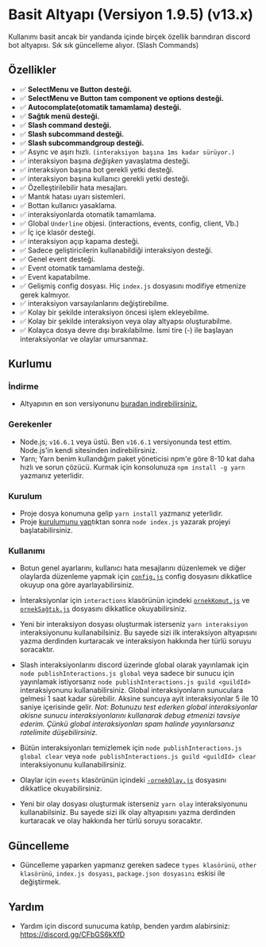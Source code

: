 # Basit Altyapı (Versiyon 1.9.5) (v13.x)

Kullanımı basit ancak bir yandanda içinde birçek özellik barındıran discord bot altyapısı. Sık sık güncelleme alıyor. (Slash Commands)
 
## Özellikler

- ✅ **SelectMenu ve Button desteği.**
- ✅ **SelectMenu ve Button tam component ve options desteği.**
- ✅ **Autocomplate(otomatik tamamlama) desteği.**
- ✅ **Sağtık menü desteği.**
- ✅ **Slash command desteği.**
- ✅ **Slash subcommand desteği.**
- ✅ **Slash subcommandgroup desteği.**
- ✅ Async ve aşırı hızlı. `(interaksiyon başına 1ms kadar sürüyor.)`
- ✅ interaksiyon başına _değişken_ yavaşlatma desteği.
- ✅ interaksiyon başına bot gerekli yetki desteği.
- ✅ interaksiyon başına kullanıcı gerekli yetki desteği.
- ✅ Özelleştirilebilir hata mesajları.
- ✅ Mantık hatası uyarı sistemleri.
- ✅ Bottan kullanıcı yasaklama.
- ✅ interaksiyonlarda otomatik tamamlama.
- ✅ Global `Underline` objesi. (interactions, events, config, client, Vb.)
- ✅ İç içe klasör desteği.
- ✅ interaksiyon açıp kapama desteği.
- ✅ Sadece geliştiricilerin kullanabildiği interaksiyon desteği.
- ✅ Genel event desteği.
- ✅ Event otomatik tamamlama desteği.
- ✅ Event kapatabilme.
- ✅ Gelişmiş config dosyası. Hiç `index.js` dosyasını modifiye etmenize gerek kalmıyor.
- ✅ interaksiyon varsayılanlarını değiştirebilme.
- ✅ Kolay bir şekilde interaksiyon öncesi işlem ekleyebilme.
- ✅ Kolay bir şekilde interaksiyon veya olay altyapsı oluşturabilme.
- ✅ Kolayca dosya devre dışı bırakılabilme. İsmi tire (-) ile başlayan interaksiyonlar ve olaylar umursanmaz.

## Kurlumu

### İndirme
- Altyapının en son versiyonunu [buradan indirebilirsiniz.](https://github.com/TheArmagan/basit-altyapi/releases/latest)

### Gerekenler
- Node.js; `v16.6.1` veya üstü. Ben `v16.6.1` versiyonunda test ettim. Node.js'in kendi sitesinden indirebilirsiniz.
- Yarn; Yarn benim kullandığım paket yöneticisi npm'e göre 8-10 kat daha hızlı ve sorun çözücü. Kurmak için konsolunuza `npm install -g yarn` yazmanız yeterlidir.

### Kurulum
- Proje dosya konumuna gelip `yarn install` yazmanız yeterlidir.
- Proje [kurulumunu yap](#kullanımı)tıktan sonra `node index.js` yazarak projeyi başlatabilirsiniz.

### Kullanımı
- Botun genel ayarlarını, kullanıcı hata mesajlarını düzenlemek ve diğer olaylarda düzenleme yapmak için [`config.js`](./config.js) config dosyasını dikkatlice okuyup ona göre ayarlayabilirsiniz.
- İnteraksiyonlar için `interactions` klasörünün içindeki [`ornekKomut.js`](./interactions/-ornekKomut.js) ve [`ornekSağtık.js`](./interactions/-ornekSağtık.js) dosyasını dikkatlice okuyabilirsiniz.
- Yeni bir interaksiyon dosyası oluşturmak isterseniz `yarn interaksiyon` interaksiyonunu kullanabilsiniz. Bu sayede sizi ilk interaksiyon altyapısını yazma derdinden kurtaracak ve interaksiyon hakkında her türlü soruyu soracaktır.

- Slash interaksiyonlarını discord üzerinde global olarak yayınlamak için `node publishInteractions.js global` veya sadece bir sunucu için yayınlamak istiyorsanız `node publishInteractions.js guild <guildId>` interaksiyonunu kullanabilirsiniz. Global interaksiyonların sunuculara gelmesi 1 saat kadar sürebilir. Aksine suncuya ayit interaksiyonlar 5 ile 10 saniye içerisinde gelir. *Not: Botunuzu test ederken global interaksiyonlar akisne sunucu interaksiyonlarını kullanarak debug etmenizi tavsiye ederim. Çünkü global interaksiyonları spam halinde yayınlarsanız ratelimite düşebilirsiniz.*
- Bütün interaksiyonları temizlemek için `node publishInteractions.js global clear` veya `node publishInteractions.js guild <guildId> clear` interaksiyonunu kullanabilirsiniz.


- Olaylar için `events` klasörünün içindeki [`-ornekOlay.js`](./events/-ornekOlay.js) dosyasını dikkatlice okuyabilirsiniz.
- Yeni bir olay dosyası oluşturmak isterseniz `yarn olay` interaksiyonunu kullanabilsiniz. Bu sayede sizi ilk olay altyapısını yazma derdinden kurtaracak ve olay hakkında her türlü soruyu soracaktır.

## Güncelleme

- Güncelleme yaparken yapmanız gereken sadece `types klasörünü`, `other klasörünü`, `index.js dosyası`, `package.json dosyasını` eskisi ile değiştirmek.

## Yardım

- Yardım için discord sunucuma katılıp, benden yardım alabirsiniz: https://discord.gg/CFbGS6kXfD
